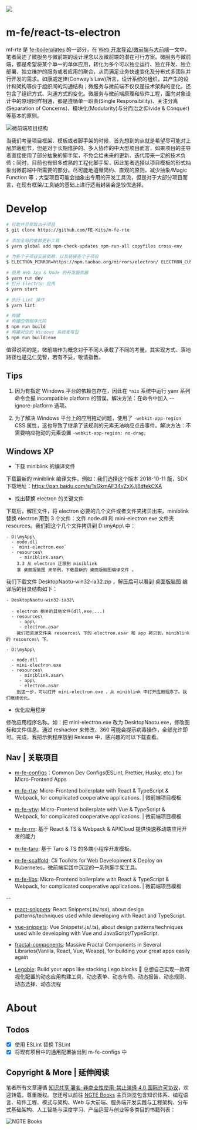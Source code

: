 ![](https://i.postimg.cc/0N7w0mnN/image.png)

# m-fe/react-ts-electron

mf-rte 是 [fe-boilerplates](https://github.com/wx-chevalier/fe-boilerplates) 的一部分，在 [Web 开发导论/微前端与大前端](https://github.com/wx-chevalier/Web-Series)一文中，笔者简述了微服务与微前端的设计理念以及微前端的潜在可行方案。微服务与微前端，都是希望将某个单一的单体应用，转化为多个可以独立运行、独立开发、独立部署、独立维护的服务或者应用的聚合，从而满足业务快速变化及分布式多团队并行开发的需求。如康威定律(Conway’s Law)所言，设计系统的组织，其产生的设计和架构等价于组织间的沟通结构；微服务与微前端不仅仅是技术架构的变化，还包含了组织方式、沟通方式的变化。微服务与微前端原理和软件工程，面向对象设计中的原理同样相通，都是遵循单一职责(Single Responsibility)、关注分离(Separation of Concerns)、模块化(Modularity)与分而治之(Divide & Conquer)等基本的原则。

![微前端项目结构](https://user-images.githubusercontent.com/5803001/44003230-de68ac5c-9e81-11e8-81f5-8092f7a9b421.png)

当我们考量项目框架、模板或者脚手架的时候，首先想到的点就是希望尽可能对上层屏蔽细节，但是对于长期维护的、多人协作的中大型项目而言，如果项目的主导者直接使用了部分抽象的脚手架，不免会给未来的更新、迭代带来一定的技术负债；同时，目前也有很多成熟的工程化脚手架，因此笔者选择以项目模板的形式抽象出微前端中所需要的部分。尽可能地遵循简约、直观的原则，减少抽象/Magic Function 等；大型项目可能会抽象出专用的开发工具流，但是对于大部分项目而言，在现有框架/工具链的基础上进行适当封装会是较优选择。

# Develop

```sh
# 拉取并且提取出子项目
$ git clone https://github.com/FE-Kits/m-fe-rte

# 添加全局的依赖更新工具
$ yarn global add npm-check-updates npm-run-all copyfiles cross-env

# 为各个子项目安装依赖，以及链接各个子项目
$ ELECTRON_MIRROR=https://npm.taobao.org/mirrors/electron/ ELECTRON_CUSTOM_DIR=8.2.0 yarn install --registry https://registry.npm.taobao.org/

# 启用 Web App & Node 的开发服务器
$ yarn run dev
# 打开 Electron 应用
$ yarn start

# 执行 Lint 操作
$ yarn lint

# 构建
# 构建应用程序代码
$ npm run build
# 构建对应的 Windows 系统发布包
$ npm run build:exe
```

值得说明的是，微前端作为概念对于不同人承载了不同的考量，其实现方式、落地路径也是见仁见智，若有不妥，敬请指教。

## Tips

1. 因为有指定 Windows 平台的依赖包存在，因此在 `*nix` 系统中运行 yanr 系列命令会报 incompatible platform 的错误。解决方法：在命令中加入 --ignore-platform 选项。

2. 为了解决 Windows 平台上的应用拖动问题，使用了 `-webkit-app-region` CSS 属性，这也导致了继承了该规则的元素无法响应点击事件。解决方法：不需要响应拖动的元素设置 `-webkit-app-region: no-drag;`

## Windows XP

- 下载 miniblink 的编译文件

下载最新的 miniblink 编译文件。例如：我们选择这个版本 2018-10-11 版，SDK 下载地址：https://pan.baidu.com/s/1sGkmAF34vZxXJj8dfekCXA

- 找出替换 electron 的关键文件

下载后，解压文件，将 electron 必要的几个文件或者文件夹拷贝出来。miniblink 替换 electron 用到 3 个文件：文件 node.dll 和 mini-electron.exe 文件夹 resources。我们把这个几个文件拷贝到 D:\myApp\ 中：

```
- D:\myApp\
  - node.dll
  - `mini-electron.exe`
  - resources\
     - miniblink.asar\
    3.3 从 electron 迁移到 miniblink
    拿 桌面版脑图 来举例，下载最新的 桌面版脑图编译文件 。
```

我们下载文件 DesktopNaotu-win32-ia32.zip ，解压后可以看到 桌面版脑图 编译后的目录结构如下：

```
- DesktopNaotu-win32-ia32\

  - electron 相关的其他文件(dll,exe,...)
  - resources\
     - app\
     - electron.asar
    我们把资源文件夹 resources\ 下的 electron.asar 和 app 拷贝到，miniblink 的 resources\ 下。

- D:\myApp\

  - node.dll
  - mini-electron.exe
  - resources\
     - miniblink.asar\
     - app\
     - electron.asar
    到这一步，可以打开 mini-electron.exe ，从 miniblink 中打开应用程序了。我们继续优化。
```

- 优化应用程序

修改应用程序名称。如：把 mini-electron.exe 改为 DesktopNaotu.exe，修改图标和文件信息。通过 reshacker 来修改，360 可能会提示病毒操作，全部允许即可。完成，我把示例程序放到 Release 中，感兴趣的可以下载查看。

## Nav | 关联项目

- [m-fe-configs](https://github.com/wx-chevalier/m-fe-configs)：Common Dev Configs(ESLint, Prettier, Husky, etc.) for Micro-Frontend Apps

- [m-fe-rtw](https://github.com/wx-chevalier/m-fe-rtw): Micro-Frontend boilerplate with React & TypeScript & Webpack, for complicated cooperative applications. | 微前端项目模板

- [m-fe-vtw](https://github.com/wx-chevalier/m-fe-vtw): Micro-Frontend boilerplate with Vue & TypeScript & Webpack, for complicated cooperative applications. | 微前端项目模板

- [m-fe-rm](https://github.com/FE-Kits/m-fe-rm): 基于 React & TS & Webpack & APICloud 提供快速移动端应用开发的能力

- [m-fe-taro](https://github.com/wx-chevalier/m-fe-taro): 基于 Taro & TS 的多端小程序开发模板。

- [m-fe-scaffold](https://github.com/FE-Kits/m-fe-scaffold/): Cli Toolkits for Web Development & Deploy on Kubernetes，微前端实践中沉淀的一系列脚手架工具。

- [m-fe-libs](https://github.com/FE-Kits/m-fe-libs): Micro-Frontend boilerplate with React & TypeScript & Webpack, for complicated cooperative applications. | 微前端项目模板

--

- [react-snippets](https://github.com/FE-Kits/react-snippets): React Snippets(.ts/.tsx), about design patterns/techniques used while developing with React and TypeScript.

- [vue-snippets](https://github.com/FE-Kits/vue-snippets): Vue Snippets(.js/.ts), about design patterns/techniques used while developing with Vue and JavaScript/TypeScript.

- [fractal-components](https://github.com/FE-Kits/fractal-components): Massive Fractal Components in Several Libraries(Vanilla, React, Vue, Weapp), for building your great apps easily again

- [Legoble](https://github.com/FE-Kits/Legoble): Build your apps like stacking Lego blocks 💫 总想自己实现一款可视化配置的动态应用构建工具，动态表单、动态布局、动态报告、动态规则、动态选择、动态流程

# About

## Todos

- [x] 使用 ESLint 替换 TSLint
- [x] 将现有项目中的通用配置抽出到 m-fe-configs 中

## Copyright & More | 延伸阅读

笔者所有文章遵循 [知识共享 署名-非商业性使用-禁止演绎 4.0 国际许可协议](https://creativecommons.org/licenses/by-nc-nd/4.0/deed.zh)，欢迎转载，尊重版权。您还可以前往 [NGTE Books](https://ng-tech.icu/books/) 主页浏览包含知识体系、编程语言、软件工程、模式与架构、Web 与大前端、服务端开发实践与工程架构、分布式基础架构、人工智能与深度学习、产品运营与创业等多类目的书籍列表：

![NGTE Books](https://s2.ax1x.com/2020/01/18/19uXtI.png)
